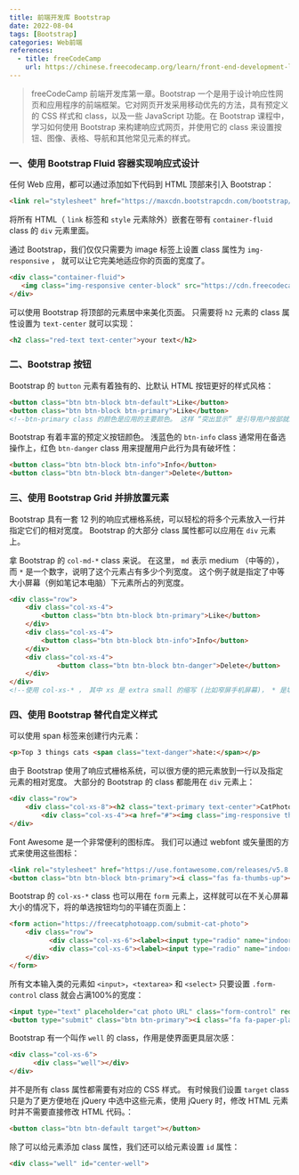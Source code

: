 ```yaml
---
title: 前端开发库 Bootstrap
date: 2022-08-04
tags: [Bootstrap]
categories: Web前端
references: 
  - title: freeCodeCamp
    url: https://chinese.freecodecamp.org/learn/front-end-development-libraries/
---
```


> freeCodeCamp 前端开发库第一章。Bootstrap 一个是用于设计响应性网页和应用程序的前端框架。它对网页开发采用移动优先的方法，具有预定义的 CSS 样式和 class，以及一些 JavaScript 功能。在 Bootstrap 课程中，学习如何使用 Bootstrap 来构建响应式网页，并使用它的 class 来设置按钮、图像、表格、导航和其他常见元素的样式。

<!--more-->

### 一、使用 Bootstrap Fluid 容器实现响应式设计

任何 Web 应用，都可以通过添加如下代码到 HTML 顶部来引入 Bootstrap：

```html
<link rel="stylesheet" href="https://maxcdn.bootstrapcdn.com/bootstrap/3.3.7/css/bootstrap.min.css" integrity="sha384-BVYiiSIFeK1dGmJRAkycuHAHRg32OmUcww7on3RYdg4Va+PmSTsz/K68vbdEjh4u" crossorigin="anonymous"/>
```

将所有 HTML（ `link` 标签和 `style` 元素除外）嵌套在带有 `container-fluid` class 的 `div` 元素里面。

通过 Bootstrap，我们仅仅只需要为 image 标签上设置 class 属性为 `img-responsive` ， 就可以让它完美地适应你的页面的宽度了。

```html
<div class="container-fluid">
   <img class="img-responsive center-block" src="https://cdn.freecodecamp.org/curriculum/cat-photo-app/running-cats.jpg" /> 
</div>
```

可以使用 Bootstrap 将顶部的元素居中来美化页面。 只需要将 `h2` 元素的 class 属性设置为 `text-center` 就可以实现：

```html
<h2 class="red-text text-center">your text</h2>
```

### 二、Bootstrap 按钮

Bootstrap 的 `button` 元素有着独有的、比默认 HTML 按钮更好的样式风格：

```html
<button class="btn btn-block btn-default">Like</button>
<button class="btn btn-block btn-primary">Like</button> 
<!--btn-primary class 的颜色是应用的主要颜色。 这样 “突出显示” 是引导用户按部就班进行操作的有效办法。-->
```

Bootstrap 有着丰富的预定义按钮颜色。 浅蓝色的 `btn-info` class 通常用在备选操作上，红色 `btn-danger` class 用来提醒用户此行为具有破坏性：

```html
<button class="btn btn-block btn-info">Info</button> 
<button class="btn btn-block btn-danger">Delete</button> 
```

### 三、使用 Bootstrap Grid 并排放置元素

Bootstrap 具有一套 12 列的响应式栅格系统，可以轻松的将多个元素放入一行并指定它们的相对宽度。 Bootstrap 的大部分 class 属性都可以应用在 `div` 元素上。

拿 Bootstrap 的 `col-md-*` class 来说。 在这里， `md` 表示 medium （中等的）， 而 `*` 是一个数字，说明了这个元素占有多少个列宽度。 这个例子就是指定了中等大小屏幕（例如笔记本电脑）下元素所占的列宽度。

```html
<div class="row">
    <div class="col-xs-4">
      	<button class="btn btn-block btn-primary">Like</button>
    </div>
    <div class="col-xs-4">
      	<button class="btn btn-block btn-info">Info</button>
    </div>
    <div class="col-xs-4">
    		<button class="btn btn-block btn-danger">Delete</button>
    </div>
</div>
<!--使用 col-xs-* ， 其中 xs 是 extra small 的缩写 (比如窄屏手机屏幕)， * 是填写的数字，代表一行中的元素该占多少列宽。-->
```

### 四、使用 Bootstrap 替代自定义样式

可以使用 span 标签来创建行内元素：

```html
<p>Top 3 things cats <span class="text-danger">hate:</span></p>
```

由于 Bootstrap 使用了响应式栅格系统，可以很方便的把元素放到一行以及指定元素的相对宽度。 大部分的 Bootstrap 的 class 都能用在 `div` 元素上：

```html
<div class="row">
    <div class="col-xs-8"><h2 class="text-primary text-center">CatPhotoApp</h2></div>
		<div class="col-xs-4"><a href="#"><img class="img-responsive thick-green-border" src="https://cdn.freecodecamp.org/curriculum/cat-photo-app/relaxing-cat.jpg" alt="A cute orange cat lying on its back."></a>
</div>
```

Font Awesome 是一个非常便利的图标库。 我们可以通过 webfont 或矢量图的方式来使用这些图标：

```html
<link rel="stylesheet" href="https://use.fontawesome.com/releases/v5.8.1/css/all.css" integrity="sha384-50oBUHEmvpQ+1lW4y57PTFmhCaXp0ML5d60M1M7uH2+nqUivzIebhndOJK28anvf" crossorigin="anonymous">
<button class="btn btn-block btn-primary"><i class="fas fa-thumbs-up"></i>Like</button>
```

Bootstrap 的 `col-xs-*` class 也可以用在 `form` 元素上，这样就可以在不关心屏幕大小的情况下，将的单选按钮均匀的平铺在页面上：

```html
<form action="https://freecatphotoapp.com/submit-cat-photo">
    <div class="row">
          <div class="col-xs-6"><label><input type="radio" name="indoor-outdoor"> Indoor</label></div>
          <div class="col-xs-6"><label><input type="radio" name="indoor-outdoor"> Outdoor</label></div>
    </div>
</form>
```

所有文本输入类的元素如 `<input>`，`<textarea>` 和 `<select>` 只要设置 `.form-control` class 就会占满100%的宽度：

```html
<input type="text" placeholder="cat photo URL" class="form-control" required>
<button type="submit" class="btn btn-primary"><i class="fa fa-paper-plane"></i>Submit</button>
```

Bootstrap 有一个叫作 `well` 的 class，作用是使界面更具层次感：

```html
<div class="col-xs-6">
      <div class="well"></div>
</div>
```

并不是所有 class 属性都需要有对应的 CSS 样式。 有时候我们设置 `target` class 只是为了更方便地在 jQuery 中选中这些元素，使用 jQuery 时，修改 HTML 元素时并不需要直接修改 HTML 代码。：

```html
<button class="btn btn-default target"></button>
```

除了可以给元素添加 class 属性，我们还可以给元素设置 `id` 属性：

```html
<div class="well" id="center-well">
```
